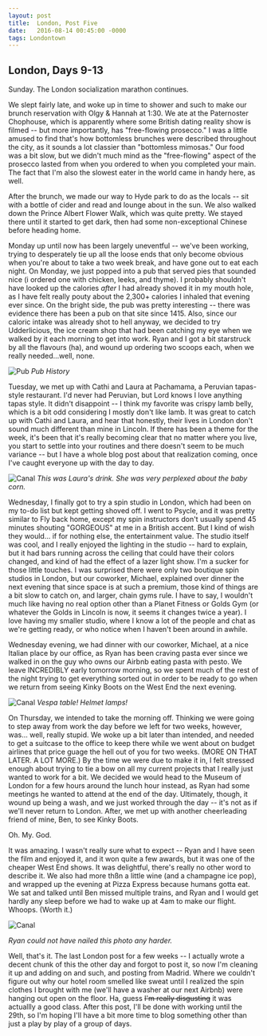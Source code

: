 ```yaml
---
layout: post
title:  London, Post Five
date:   2016-08-14 00:45:00 -0000
tags: Londontown
---
```


## London, Days 9-13

Sunday. The London socialization marathon continues. 

We slept fairly late, and woke up in time to shower and such to make our brunch reservation with Olgy & Hannah at 1:30. We ate at the Paternoster Chophouse, which is apparently where some British dating reality show is filmed -- but more importantly, has "free-flowing prosecco." I was a little amused to find that's how bottomless brunches were described throughout the city, as it sounds a lot classier than "bottomless mimosas." Our food was a bit slow, but we didn't much mind as the "free-flowing" aspect of the prosecco lasted from when you ordered to when you completed your main. The fact that I'm also the slowest eater in the world came in handy here, as well. 

After the brunch, we made our way to Hyde park to do as the locals -- sit with a bottle of cider and read and lounge about in the sun. We also walked down the Prince Albert Flower Walk, which was quite pretty. We stayed there until it started to get dark, then had some non-exceptional Chinese before heading home. 

Monday up until now has been largely uneventful -- we've been working, trying to desperately tie up all the loose ends that only become obvious when you're about to take a two week break, and have gone out to eat each night. On Monday, we just popped into a pub that served pies that sounded nice (i ordered one with chicken, leeks, and thyme). I probably shouldn't have looked up the calories _after_ I had already shoved it in my mouth hole, as I have felt really pouty about the 2,300+ calories I inhaled that evening ever since. On the bright side, the pub was pretty interesting -- there was evidence there has been a pub on that site since 1415. Also, since our caloric intake was already shot to hell anyway, we decided to try Udderlicious, the ice cream shop that had been catching my eye when we walked by it each morning to get into work. Ryan and I got a bit starstruck by all the flavours (ha), and wound up ordering two scoops each, when we really needed...well, none.

![Pub](https://i.imgur.com/nEws1bs.jpg)
*Pub History*

Tuesday, we met up with Cathi and Laura at Pachamama, a Peruvian tapas-style restaurant. I'd never had Peruvian, but Lord knows I love anything tapas style. It didn't disappoint -- I think my favorite was crispy lamb belly, which is a bit odd considering I mostly don't like lamb. It was great to catch up with Cathi and Laura, and hear that honestly, their lives in London don't sound much different than mine in Lincoln. If there has been a theme for the week, it's been that it's really becoming clear that no matter where you live, you start to settle into your routines and there doesn't seem to be much variance -- but I have a whole blog post about that realization coming, once I've caught everyone up with the day to day. 

![Canal](hhttps://i.imgur.com/nlksKw0.jpg)
*This was Laura's drink. She was very perplexed about the baby corn.*

Wednesday, I finally got to try a spin studio in London, which had been on my to-do list but kept getting shoved off. I went to Psycle, and it was pretty similar to Fly back home, except my spin instructors don't usually spend 45 minutes shouting "GORGEOUS" at me in a British accent. But I kind of wish they would... if for nothing else, the entertainment value. The studio itself was cool, and I really enjoyed the lighting in the studio -- hard to explain, but it had bars running across the ceiling that could have their colors changed, and kind of had the effect of a lazer light show. I'm a sucker for those little touches. I was surprised there were only two boutique spin studios in London, but our coworker, Michael, explained over dinner the next evening that since space is at such a premium, those kind of things are a bit slow to catch on, and larger, chain gyms rule. I have to say, I wouldn't much like having no real option other than a Planet Fitness or Golds Gym (or whatever the Golds in Lincoln is now, it seems it changes twice a year). I love having my smaller studio, where I know a lot of the people and chat as we're getting ready, or who notice when I haven't been around in awhile. 

Wednesday evening, we had dinner with our coworker, Michael, at a nice Italian place by our office, as Ryan has been craving pasta ever since we walked in on the guy who owns our Airbnb eating pasta with pesto. We leave INCREDIBLY early tomorrow morning, so we spent much of the rest of the night trying to get everything sorted out in order to be ready to go when we return from seeing Kinky Boots on the West End the next evening.  

![Canal](https://i.imgur.com/8ls4Hmc.jpg)
*Vespa table! Helmet lamps!*

On Thursday, we intended to take the morning off. Thinking we were going to step away from work the day before we left for two weeks, however, was... well, really stupid. We woke up a bit later than intended, and needed to get a suitcase to the office to keep there while we went about on budget airlines that price guage the hell out of you for two weeks. (MORE ON THAT LATER. A LOT MORE.) By the time we were due to make it in, I felt stressed enough about trying to tie a bow on all my current projects that I really just wanted to work for a bit. We decided we would head to the Museum of London for a few hours around the lunch hour instead, as Ryan had some meetings he wanted to attend at the end of the day. Ultimately, though, it wound up being a wash, and we just worked through the day -- it's not as if we'll never return to London. After, we met up with another cheerleading friend of mine, Ben, to see Kinky Boots. 

Oh. My. God. 

It was amazing. I wasn't really sure what to expect -- Ryan and I have seen the film and enjoyed it, and it won quite a few awards, but it was one of the cheaper West End shows. It was delightful, there's really no other word to describe it. We also had more thßn a little wine (and a champagne ice pop), and wrapped up the evening at Pizza Express because humans gotta eat. We sat and talked until Ben missed multiple trains, and Ryan and I would get hardly any sleep before we had to wake up at 4am to make our flight. Whoops. (Worth it.)

![Canal](http://i.imgur.com/uRSexgS.jpg)

*Ryan could not have nailed this photo any harder.*

Well, that's it. The last London post for a few weeks -- I actually wrote a decent chunk of this the other day and forgot to post it, so now I'm cleaning it up and adding on and such, and posting from Madrid. Where we couldn't figure out why our hotel room smelled like sweat until I realized the spin clothes I brought with me (we'll have a washer at our next Airbnb) were hanging out open on the floor. Ha, guess ~~I'm really disgusting~~ it was actuallly a good class. After this post, I'll be done with working until the 29th, so I'm hoping I'll have a bit more time to blog something other than just a play by play of a group of days. 